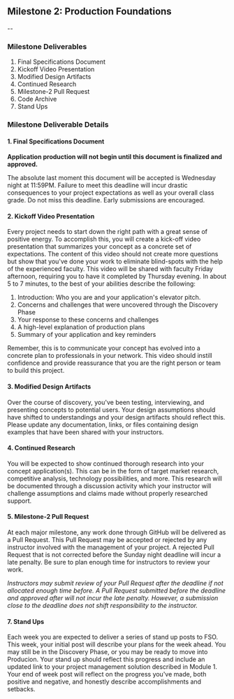 ## Milestone 2: Production Foundations

--

### Milestone Deliverables

1. Final Specifications Document
2. Kickoff Video Presentation
3. Modified Design Artifacts
4. Continued Research
5. Milestone-2 Pull Request
6. Code Archive
7. Stand Ups

### Milestone Deliverable Details

#### 1. Final Specifications Document

**Application production will not begin until this document is finalized and approved.**  

The absolute last moment this document will be accepted is Wednesday night at 11:59PM. Failure to meet this deadline will incur drastic consequences to your project expectations as well as your overall class grade. Do not miss this deadline. Early submissions are encouraged.

#### 2. Kickoff Video Presentation

Every project needs to start down the right path with a great sense of positive energy. To accomplish this, you will create a kick-off video presentation that summarizes your concept as a concrete set of expectations. The content of this video should not create more questions but show that you've done your work to eliminate blind-spots with the help of the experienced faculty. This video will be shared with faculty Friday afternoon, requiring you to have it completed by Thursday evening. In about 5 to 7 minutes, to the best of your abilities describe the following:

1. Introduction: Who you are and your application's elevator pitch.
2. Concerns and challenges that were uncovered through the Discovery Phase
3. Your response to these concerns and challenges
4. A high-level explanation of production plans
5. Summary of your application and key reminders

Remember, this is to communicate your concept has evolved into a concrete plan to professionals in your network. This video should instill confidence and provide reassurance that you are the right person or team to build this project.


#### 3. Modified Design Artifacts

Over the course of discovery, you've been testing, interviewing, and presenting concepts to potential users. Your design assumptions should have shifted to understandings and your design artifacts should reflect this. Please update any documentation, links, or files containing design examples that have been shared with your instructors.

#### 4. Continued Research

You will be expected to show continued thorough research into your concept application(s). This can be in the form of target market research, competitive analysis, technology possibilities, and more. This research will be documented through a discussion activity which your instructor will challenge assumptions and claims made without properly researched support.

#### 5. Milestone-2 Pull Request

At each major milestone, any work done through GitHub will be delivered as a Pull Request. This Pull Request may be accepted or rejected by any instructor involved with the management of your project. A rejected Pull Request that is not corrected before the Sunday night deadline will incur a late penalty. Be sure to plan enough time for instructors to review your work.

*Instructors may submit review of your Pull Request after the deadline if not allocated enough time before. A Pull Request submitted before the deadline and approved after will not incur the late penalty. However, a submission close to the deadline does not shift responsibility to the instructor.*

#### 7. Stand Ups

Each week you are expected to deliver a series of stand up posts to FSO. This week, your initial post will describe your plans for the week ahead. You may still be in the Discovery Phase, or you may be ready to move into Producion. Your stand up should reflect this progress and include an updated link to your project management solution described in Module 1. Your end of week post will reflect on the progress you've made, both positive and negative, and honestly describe accomplishments and setbacks.
